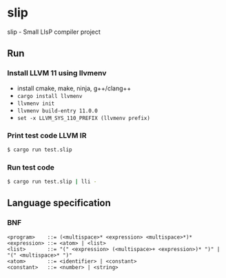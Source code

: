 # slip
slip - Small LIsP compiler project

## Run
### Install LLVM 11 using llvmenv
- install cmake, make, ninja, g++/clang++
- `cargo install llvmenv`
- `llvmenv init`
- `llvmenv build-entry 11.0.0`
- `set -x LLVM_SYS_110_PREFIX (llvmenv prefix)`
### Print test code LLVM IR
```bash
$ cargo run test.slip
```
### Run test code
```bash
$ cargo run test.slip | lli -
```

## Language specification
### BNF
```
<program>    ::= (<multispace>* <expression> <multispace>*)*
<expression> ::= <atom> | <list>
<list>       ::= "(" <expression> (<multispace>+ <expression>)* ")" | "(" <multispace>* ")"
<atom>       ::= <identifier> | <constant>
<constant>   ::= <number> | <string>
```
